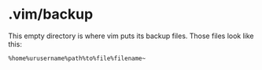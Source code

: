 # .vim/backup

This empty directory is where vim puts its backup files. Those files look like this:

```
%home%urusername%path%to%file%filename~
```
